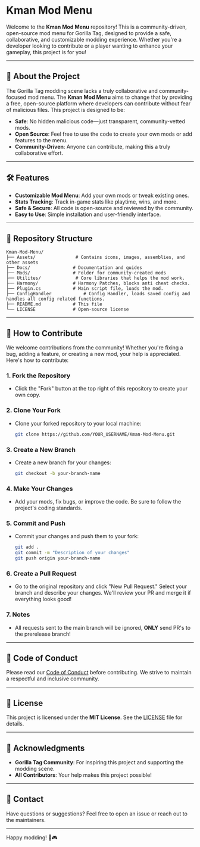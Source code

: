 # Kman Mod Menu

Welcome to the **Kman Mod Menu** repository! This is a community-driven, open-source mod menu for Gorilla Tag, designed to provide a safe, collaborative, and customizable modding experience. Whether you're a developer looking to contribute or a player wanting to enhance your gameplay, this project is for you!

---

## 📜 **About the Project**

The Gorilla Tag modding scene lacks a truly collaborative and community-focused mod menu. The **Kman Mod Menu** aims to change that by providing a free, open-source platform where developers can contribute without fear of malicious files. This project is designed to be:

- **Safe**: No hidden malicious code—just transparent, community-vetted mods.
- **Open Source**: Feel free to use the code to create your own mods or add features to the menu.
- **Community-Driven**: Anyone can contribute, making this a truly collaborative effort.

---

## 🛠️ **Features**

- **Customizable Mod Menu**: Add your own mods or tweak existing ones.
- **Stats Tracking**: Track in-game stats like playtime, wins, and more.
- **Safe & Secure**: All code is open-source and reviewed by the community.
- **Easy to Use**: Simple installation and user-friendly interface.

---

## 📂 **Repository Structure**

```
Kman-Mod-Menu/
├── Assets/               # Contains icons, images, assemblies, and other assets
├── Docs/                # Documentation and guides
├── Mods/                # Folder for community-created mods
├── Utilites/             # Core libraries that helps the mod work.
├── Harmony/             # Harmony Patches, blocks anti cheat checks.
├── Plugin.cs            # Main script file, loads the mod.
├── ConfigHandler            # Config Handler, loads saved config and handles all config related functions.
├── README.md            # This file
└── LICENSE              # Open-source license
```

---

## 🤝 **How to Contribute**

We welcome contributions from the community! Whether you're fixing a bug, adding a feature, or creating a new mod, your help is appreciated. Here's how to contribute:

### 1. **Fork the Repository**
   - Click the "Fork" button at the top right of this repository to create your own copy.

### 2. **Clone Your Fork**
   - Clone your forked repository to your local machine:
     ```bash
     git clone https://github.com/YOUR_USERNAME/Kman-Mod-Menu.git
     ```

### 3. **Create a New Branch**
   - Create a new branch for your changes:
     ```bash
     git checkout -b your-branch-name
     ```

### 4. **Make Your Changes**
   - Add your mods, fix bugs, or improve the code. Be sure to follow the project's coding standards.

### 5. **Commit and Push**
   - Commit your changes and push them to your fork:
     ```bash
     git add .
     git commit -m "Description of your changes"
     git push origin your-branch-name
     ```

### 6. **Create a Pull Request**
   - Go to the original repository and click "New Pull Request." Select your branch and describe your changes. We'll review your PR and merge it if everything looks good!

### 7. **Notes**
   - All requests sent to the main branch will be ignored, **ONLY** send PR's to the prerelease branch!

---

## 📜 **Code of Conduct**

Please read our [Code of Conduct](CODE_OF_CONDUCT.md) before contributing. We strive to maintain a respectful and inclusive community.

---

## 📄 **License**

This project is licensed under the **MIT License**. See the [LICENSE](LICENSE) file for details.

---

## 🙏 **Acknowledgments**

- **Gorilla Tag Community**: For inspiring this project and supporting the modding scene.
- **All Contributors**: Your help makes this project possible!

---

## 📧 **Contact**

Have questions or suggestions? Feel free to open an issue or reach out to the maintainers.

---

Happy modding! 🦍🎮
